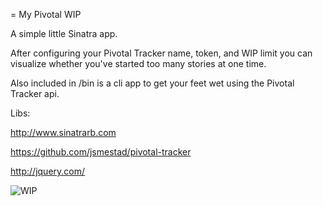 = My Pivotal WIP

A simple little Sinatra app. 

After configuring your Pivotal Tracker name, token, and WIP limit you can visualize whether you've started too many stories at one time.

Also included in /bin is a cli app to get your feet wet using the Pivotal Tracker api.

Libs:

http://www.sinatrarb.com

https://github.com/jsmestad/pivotal-tracker

http://jquery.com/

![WIP](https://img.skitch.com/20110214-s58qnqm5qg34qa4jrnf58bh1m.jpg)

